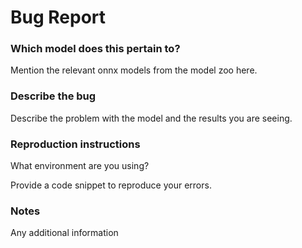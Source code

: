 # Bug Report

### Which model does this pertain to?
Mention the relevant onnx models from the model zoo here.

### Describe the bug
Describe the problem with the model and the results you are seeing.

### Reproduction instructions
What environment are you using?

Provide a code snippet to reproduce your errors.

### Notes
Any additional information
